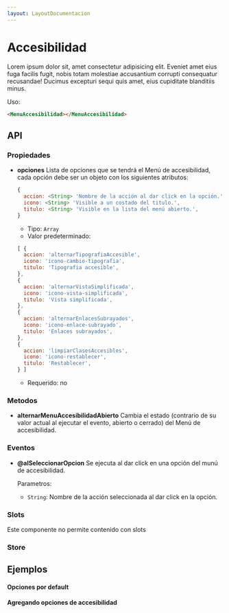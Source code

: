 ```yaml
---
layout: LayoutDocumentacion
---
```


# Accesibilidad

Lorem ipsum dolor sit, amet consectetur adipisicing elit. Eveniet amet eius fuga facilis fugit, nobis totam molestiae accusantium corrupti consequatur recusandae! Ducimus excepturi sequi quis amet, eius cupiditate blanditiis minus.

Uso:

```html
<MenuAccesibilidad></MenuAccesibilidad>
```

## API

### Propiedades

- **opciones**
  Lista de opciones que se tendrá el Menú de accesibilidad, cada opción debe ser un objeto con los siguientes atributos:
  ```js
  {
    accion: <String> 'Nombre de la acción al dar click en la opción.',
    icono: <String> 'Visible a un costado del titulo.',
    titulo: <String> 'Visible en la lista del menú abierto.',
  }
  ```

  - Tipo: `Array`
  - Valor predeterminado: 
  ```js
  [ {
    accion: 'alternarTipografiaAccesible',
    icono: 'icono-cambio-tipografia',
    titulo: 'Tipografia accesible',
  },
  {
    accion: 'alternarVistaSimplificada',
    icono: 'icono-vista-simplificada',
    titulo: 'Vista simplificada',
  },
  {
    accion: 'alternarEnlacesSubrayados',
    icono: 'icono-enlace-subrayado',
    titulo: 'Enlaces subrayados',
  },
  {
    accion: 'limpiarClasesAccesibles',
    icono: 'icono-restablecer',
    titulo: 'Restablecer',
  } ]
  ```
  - Requerido: no

### Metodos

- **alternarMenuAccesibilidadAbierto**
  Cambia el estado (contrario de su valor actual al ejecutar el evento, abierto o cerrado) del Menú de accesibilidad.

### Eventos

- **@alSeleccionarOpcion**
  Se ejecuta al dar click en una opción del munú de accesibilidad.

  Parametros:
  - `String`: Nombre de la acción seleccionada al dar click en la opción.

### Slots

Este componente no permite contenido con slots

### Store

## Ejemplos

#### Opciones por default

<utils-ejemplo-doc ruta="menu-accesibilidad/basico.vue"/>

#### Agregando opciones de accesibilidad

